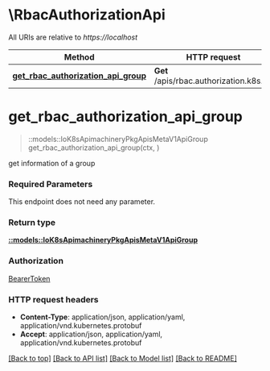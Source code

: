 # \RbacAuthorizationApi

All URIs are relative to *https://localhost*

Method | HTTP request | Description
------------- | ------------- | -------------
[**get_rbac_authorization_api_group**](RbacAuthorizationApi.md#get_rbac_authorization_api_group) | **Get** /apis/rbac.authorization.k8s.io/ | 


# **get_rbac_authorization_api_group**
> ::models::IoK8sApimachineryPkgApisMetaV1ApiGroup get_rbac_authorization_api_group(ctx, )


get information of a group

### Required Parameters
This endpoint does not need any parameter.

### Return type

[**::models::IoK8sApimachineryPkgApisMetaV1ApiGroup**](io.k8s.apimachinery.pkg.apis.meta.v1.APIGroup.md)

### Authorization

[BearerToken](../README.md#BearerToken)

### HTTP request headers

 - **Content-Type**: application/json, application/yaml, application/vnd.kubernetes.protobuf
 - **Accept**: application/json, application/yaml, application/vnd.kubernetes.protobuf

[[Back to top]](#) [[Back to API list]](../README.md#documentation-for-api-endpoints) [[Back to Model list]](../README.md#documentation-for-models) [[Back to README]](../README.md)

